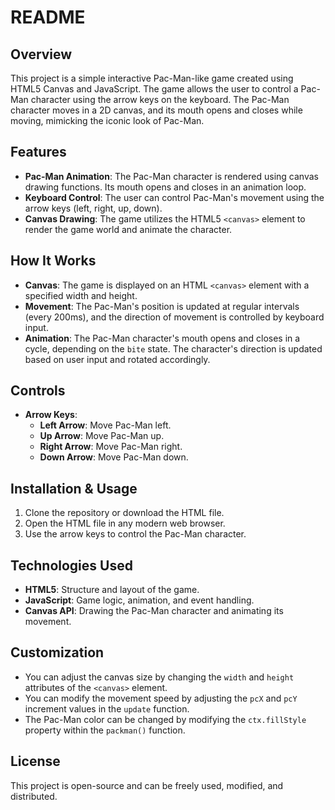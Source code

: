 # README

## Overview
This project is a simple interactive Pac-Man-like game created using HTML5 Canvas and JavaScript. The game allows the user to control a Pac-Man character using the arrow keys on the keyboard. The Pac-Man character moves in a 2D canvas, and its mouth opens and closes while moving, mimicking the iconic look of Pac-Man.

## Features
- **Pac-Man Animation**: The Pac-Man character is rendered using canvas drawing functions. Its mouth opens and closes in an animation loop.
- **Keyboard Control**: The user can control Pac-Man's movement using the arrow keys (left, right, up, down).
- **Canvas Drawing**: The game utilizes the HTML5 `<canvas>` element to render the game world and animate the character.

## How It Works
- **Canvas**: The game is displayed on an HTML `<canvas>` element with a specified width and height.
- **Movement**: The Pac-Man's position is updated at regular intervals (every 200ms), and the direction of movement is controlled by keyboard input.
- **Animation**: The Pac-Man character's mouth opens and closes in a cycle, depending on the `bite` state. The character's direction is updated based on user input and rotated accordingly.

## Controls
- **Arrow Keys**:
  - **Left Arrow**: Move Pac-Man left.
  - **Up Arrow**: Move Pac-Man up.
  - **Right Arrow**: Move Pac-Man right.
  - **Down Arrow**: Move Pac-Man down.

## Installation & Usage
1. Clone the repository or download the HTML file.
2. Open the HTML file in any modern web browser.
3. Use the arrow keys to control the Pac-Man character.

## Technologies Used
- **HTML5**: Structure and layout of the game.
- **JavaScript**: Game logic, animation, and event handling.
- **Canvas API**: Drawing the Pac-Man character and animating its movement.

## Customization
- You can adjust the canvas size by changing the `width` and `height` attributes of the `<canvas>` element.
- You can modify the movement speed by adjusting the `pcX` and `pcY` increment values in the `update` function.
- The Pac-Man color can be changed by modifying the `ctx.fillStyle` property within the `packman()` function.

## License
This project is open-source and can be freely used, modified, and distributed.

